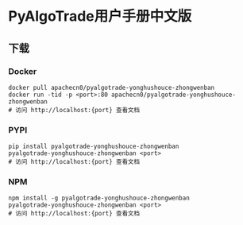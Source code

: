 # PyAlgoTrade用户手册中文版

## 下载

### Docker

```
docker pull apachecn0/pyalgotrade-yonghushouce-zhongwenban
docker run -tid -p <port>:80 apachecn0/pyalgotrade-yonghushouce-zhongwenban
# 访问 http://localhost:{port} 查看文档
```

### PYPI

```
pip install pyalgotrade-yonghushouce-zhongwenban
pyalgotrade-yonghushouce-zhongwenban <port>
# 访问 http://localhost:{port} 查看文档
```

### NPM

```
npm install -g pyalgotrade-yonghushouce-zhongwenban
pyalgotrade-yonghushouce-zhongwenban <port>
# 访问 http://localhost:{port} 查看文档
```